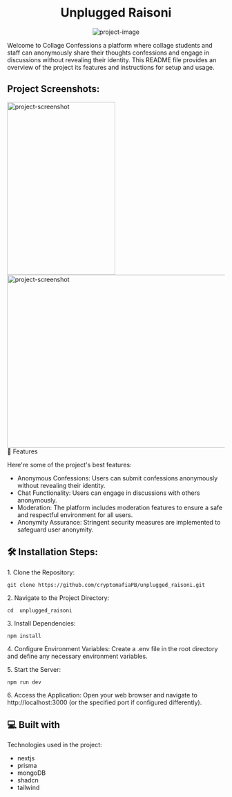 <h1 align="center" id="title">Unplugged Raisoni</h1>

<p align="center"><img src="https://socialify.git.ci/cryptomafiaPB/unplugged_raisoni/image?font=Inter&amp;language=1&amp;name=1&amp;owner=1&amp;pattern=Plus&amp;stargazers=1&amp;theme=Light" alt="project-image"></p>

<p id="description">Welcome to Collage Confessions a platform where collage students and staff can anonymously share their thoughts confessions and engage in discussions without revealing their identity. This README file provides an overview of the project its features and instructions for setup and usage.</p>

<div style="display🐬">
<h2>Project Screenshots:</h2>

<img src="https://i.imgur.com/SI5cn5R.png" alt="project-screenshot" width="250" height="400/">

<img src="https://imgur.com/3sWBtMb.png" alt="project-screenshot" width="1000" height="400/">

</div
  
  
<h2>🧐 Features</h2>

Here're some of the project's best features:

*   Anonymous Confessions: Users can submit confessions anonymously without revealing their identity.
*   Chat Functionality: Users can engage in discussions with others anonymously.
*   Moderation: The platform includes moderation features to ensure a safe and respectful environment for all users.
*   Anonymity Assurance: Stringent security measures are implemented to safeguard user anonymity.

<h2>🛠️ Installation Steps:</h2>

<p>1. Clone the Repository:</p>

```
git clone https://github.com/cryptomafiaPB/unplugged_raisoni.git
```

<p>2. Navigate to the Project Directory:</p>

```
cd  unplugged_raisoni
```

<p>3. Install Dependencies:</p>

```
npm install
```

<p>4. Configure Environment Variables: Create a .env file in the root directory and define any necessary environment variables.</p>

<p>5. Start the Server:</p>

```
npm run dev
```

<p>6. Access the Application: Open your web browser and navigate to http://localhost:3000 (or the specified port if configured differently).</p>

  
  
<h2>💻 Built with</h2>

Technologies used in the project:

*   nextjs
*   prisma
*   mongoDB
*   shadcn
*   tailwind
